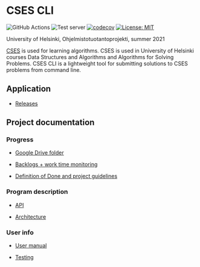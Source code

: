 # CSES CLI

![GitHub Actions](https://github.com/csesfi/cses-cli/actions/workflows/main.yml/badge.svg)
![Test server](https://github.com/csesfi/cses-cli/actions/workflows/server.yml/badge.svg)
[![codecov](https://codecov.io/gh/csesfi/cses-cli/branch/main/graph/badge.svg)](https://app.codecov.io/gh/csesfi/cses-cli)
[![License: MIT](https://img.shields.io/badge/License-MIT-yellow.svg)](https://opensource.org/licenses/MIT)

University of Helsinki, Ohjelmistotuotantoprojekti, summer 2021

[CSES](https://cses.fi/) is used for learning algorithms. CSES is used in University of Helsinki courses Data Structures and Algorithms and Algorithms for Solving Problems. CSES CLI is a lightweight tool for submitting solutions to CSES problems from command line.

## Application

- [Releases](https://github.com/csesfi/cses-cli/releases)

## Project documentation

### Progress

- [Google Drive folder](https://drive.google.com/drive/folders/1teZTWPnbmWlJkVfETz7T2j04UHqJYpuf?usp=sharing)

- [Backlogs + work time monitoring](https://docs.google.com/spreadsheets/d/10vB2CXV9RVyM_wIMyXrgepMcKMDzQ1qXHvmtuqjiaio/edit#gid=0)

- [Definition of Done and project guidelines](https://docs.google.com/document/d/1HzQkxhqxwODUW_URyV2goGciKnT3nIeE2NJFh6VS_qg/edit?usp=sharing)


### Program description

- [API](https://csesfi.github.io/cses-cli/)

- [Architecture](https://github.com/csesfi/cses-cli/wiki/Architecture)

### User info

- [User manual](https://github.com/csesfi/cses-cli/wiki/User-manual)

- [Testing](https://github.com/csesfi/cses-cli/wiki/Testing)
